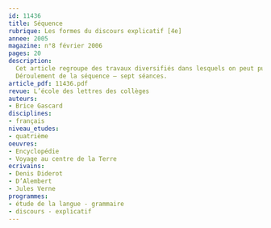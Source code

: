 ```yaml
---
id: 11436
title: Séquence
rubrique: Les formes du discours explicatif [4e]
annee: 2005
magazine: n°8 février 2006
pages: 20
description: 
  Cet article regroupe des travaux diversifiés dans lesquels on peut puiser en fonction de l’avancement dans le programme ou des besoins des élèves. Les exercices proposés ont été expérimentés avec deux classes de quatrième (dont une dite « européenne ») constituées d’élèves de niveaux particulièrement hétérogènes. Les textes explicatifs, notamment ceux tirés de la presse, sont souvent de faux amis et peuvent même décontenancer des élèves habituellement à l’aise. Tout se passe comme si leur caractère non littéraire permettait implicitement un relâchement de la qualité d’analyse. Le document étant en apparence « moins profond », il serait inutile de faire preuve de la rigueur coutumière. À l’inverse, les élèves davantage en difficulté pourront s’investir sur des textes qui leur paraîtront peut-être plus proches. Du côté des outils de la langue, les textes explicatifs offrent l’occasion de réviser certaines bases grammaticales – phrase simple / phrase complexe, identification des propositions dans la phrase, forme passive. De plus, leur souci de clarté et d’organisation permet de remettre en place certains outils de la langue comme les procédés de reprise ou les connecteurs logiques.
  Déroulement de la séquence – sept séances.
article_pdf: 11436.pdf
revue: L’école des lettres des collèges
auteurs:
- Brice Gascard
disciplines:
- français
niveau_etudes:
- quatrième
oeuvres:
- Encyclopédie
- Voyage au centre de la Terre
ecrivains:
- Denis Diderot
- D’Alembert
- Jules Verne
programmes:
- étude de la langue - grammaire
- discours - explicatif
---
```

